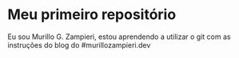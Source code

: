 # Meu primeiro repositório

Eu sou Murillo G. Zampieri, estou aprendendo a utilizar o git com as instruções do blog do #murillozampieri.dev